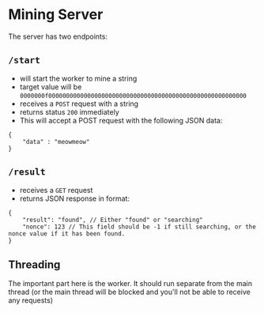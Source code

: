 # Mining Server

The server has two endpoints:

## `/start`

* will start the worker to mine a string
* target value will be `0000000f00000000000000000000000000000000000000000000000000000000` 
* receives a `POST` request with a string
* returns status `200` immediately
* This will accept a POST request with the following JSON data:
```
{
    "data" : "meowmeow"
}
```

## `/result`

* receives a `GET` request
* returns JSON response in format: 
```
{
    "result": "found", // Either "found" or "searching"
    "nonce": 123 // This field should be -1 if still searching, or the nonce value if it has been found.
}
```

## Threading

The important part here is the worker. It should run separate from the main thread (or the main thread will be blocked and you'll not be able to receive any requests)
